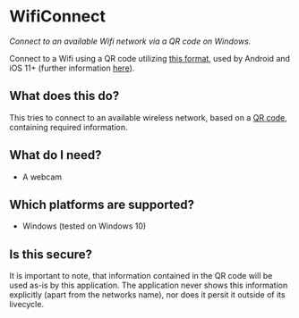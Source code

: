 # WifiConnect

_Connect to an available Wifi network via a QR code on Windows._

Connect to a Wifi using a QR code utilizing [this format](https://en.wikipedia.org/wiki/QR_code#Joining_a_Wi%E2%80%91Fi_network), used by Android and iOS 11+ (further information [here](https://en.wikipedia.org/wiki/QR_code#Joining_a_Wi%E2%80%91Fi_network)).

## What does this do?

This tries to connect to an available wireless network, based on a [QR code](https://en.wikipedia.org/wiki/QR_code), containing required information.

## What do I need?

- A webcam

## Which platforms are supported?

- Windows (tested on Windows 10)

## Is this secure?

It is important to note, that information contained in the QR code will be used as-is by this application. The application never shows this information explicitly (apart from the networks name), nor does it persit it outside of its livecycle.
